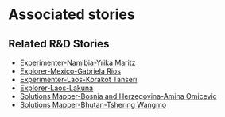 # Associated stories

<!-- !!DO NOT REMOVE!! start autogenerated hyperlinks -->
## Related R&D Stories
- [Experimenter\-Namibia\-Yrika Maritz](/RnD-Archive/stories/?doc=Experimenters_NAM)
- [Explorer\-Mexico\-Gabriela Rios](/RnD-Archive/stories/?doc=Explorers_MEX)
- [Experimenter\-Laos\-Korakot Tanseri](/RnD-Archive/stories/?doc=Experimenters_LAO)
- [Explorer\-Laos\-Lakuna](/RnD-Archive/stories/?doc=Explorers_LAO)
- [Solutions Mapper\-Bosnia and Herzegovina\-Amina Omicevic](/RnD-Archive/stories/?doc=SolutionMappers_BIH)
- [Solutions Mapper\-Bhutan\-Tshering Wangmo](/RnD-Archive/stories/?doc=SolutionMappers_BTN)
<!-- !!DO NOT REMOVE!! end autogenerated hyperlinks -->